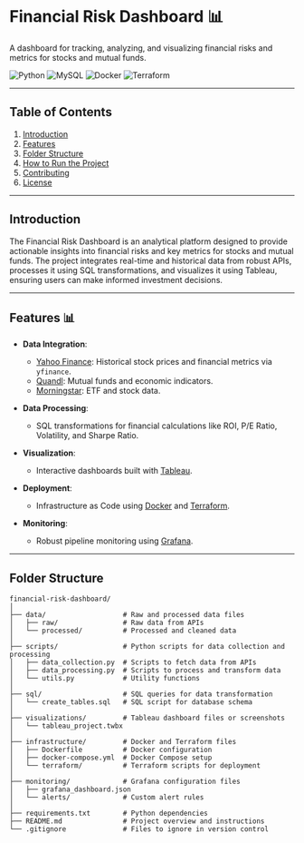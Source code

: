 # Financial Risk Dashboard 📊

A dashboard for tracking, analyzing, and visualizing financial risks and metrics for stocks and mutual funds.

![Python](https://img.shields.io/badge/Python-3.9-blue) ![MySQL](https://img.shields.io/badge/MySQL-8.0-blue) ![Docker](https://img.shields.io/badge/Docker-✔️-brightgreen) ![Terraform](https://img.shields.io/badge/Terraform-✔️-purple)

---

## Table of Contents

1. [Introduction](#introduction)
2. [Features](#features)
3. [Folder Structure](#folder-structure)
4. [How to Run the Project](#how-to-run-the-project)
5. [Contributing](#contributing)
6. [License](#license)

---

## Introduction

The Financial Risk Dashboard is an analytical platform designed to provide actionable insights into financial risks and key metrics for stocks and mutual funds. The project integrates real-time and historical data from robust APIs, processes it using SQL transformations, and visualizes it using Tableau, ensuring users can make informed investment decisions.

---

## Features 📊

- **Data Integration**:

  - [Yahoo Finance](https://finance.yahoo.com/): Historical stock prices and financial metrics via `yfinance`.
  - [Quandl](https://www.quandl.com/): Mutual funds and economic indicators.
  - [Morningstar](https://www.morningstar.com/): ETF and stock data.

- **Data Processing**:

  - SQL transformations for financial calculations like ROI, P/E Ratio, Volatility, and Sharpe Ratio.

- **Visualization**:

  - Interactive dashboards built with [Tableau](https://www.tableau.com/).

- **Deployment**:

  - Infrastructure as Code using [Docker](https://www.docker.com/) and [Terraform](https://www.terraform.io/).

- **Monitoring**:
  - Robust pipeline monitoring using [Grafana](https://grafana.com/).

---

## Folder Structure

```plaintext
financial-risk-dashboard/
│
├── data/                   # Raw and processed data files
│   ├── raw/                # Raw data from APIs
│   └── processed/          # Processed and cleaned data
│
├── scripts/                # Python scripts for data collection and processing
│   ├── data_collection.py  # Scripts to fetch data from APIs
│   ├── data_processing.py  # Scripts to process and transform data
│   └── utils.py            # Utility functions
│
├── sql/                    # SQL queries for data transformation
│   └── create_tables.sql   # SQL script for database schema
│
├── visualizations/         # Tableau dashboard files or screenshots
│   └── tableau_project.twbx
│
├── infrastructure/         # Docker and Terraform files
│   ├── Dockerfile          # Docker configuration
│   ├── docker-compose.yml  # Docker Compose setup
│   └── terraform/          # Terraform scripts for deployment
│
├── monitoring/             # Grafana configuration files
│   ├── grafana_dashboard.json
│   └── alerts/             # Custom alert rules
│
├── requirements.txt        # Python dependencies
├── README.md               # Project overview and instructions
└── .gitignore              # Files to ignore in version control
```
